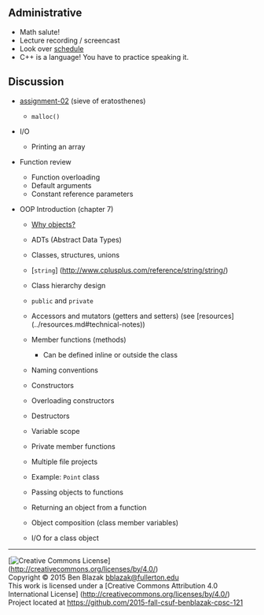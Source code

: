 ## Administrative

- Math salute!
- Lecture recording / screencast
- Look over [schedule](../syllabus.md#tentative-schedule)
- C++ is a language!  You have to practice speaking it.


## Discussion

- [assignment-02](../../../../assignment-02) (sieve of eratosthenes)
    - `malloc()`

- I/O
    - Printing an array

- Function review
    - Function overloading
    - Default arguments
    - Constant reference parameters

- OOP Introduction (chapter 7)
    - [Why objects?](http://mythz.servicestack.net/blog/2013/02/27/the-deep-insights-of-alan-kay/)
    - ADTs (Abstract Data Types)
    - Classes, structures, unions
    - [`string`] (http://www.cplusplus.com/reference/string/string/)


    - Class hierarchy design
    - `public` and `private`
    - Accessors and mutators (getters and setters) (see [resources]
      (../resources.md#technical-notes))
    - Member functions (methods)
        - Can be defined inline or outside the class
    - Naming conventions
    - Constructors
    - Overloading constructors
    - Destructors
    - Variable scope
    - Private member functions
    - Multiple file projects
    - Example: `Point` class

    - Passing objects to functions
    - Returning an object from a function

    - Object composition (class member variables)

    - I/O for a class object


-------------------------------------------------------------------------------
[![Creative Commons License](https://i.creativecommons.org/l/by/4.0/88x31.png)]
(http://creativecommons.org/licenses/by/4.0/)  
Copyright &copy; 2015 Ben Blazak <bblazak@fullerton.edu>  
This work is licensed under a [Creative Commons Attribution 4.0 International
License] (http://creativecommons.org/licenses/by/4.0/)  
Project located at <https://github.com/2015-fall-csuf-benblazak-cpsc-121>

